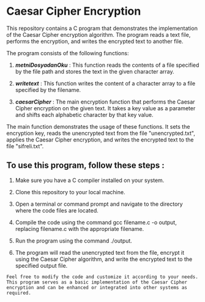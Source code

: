 # Caesar Cipher Encryption

This repository contains a C program that demonstrates the implementation of the Caesar Cipher encryption algorithm. The program reads a text file, performs the encryption, and writes the encrypted text to another file.

The program consists of the following functions:

1. ***metniDosyadanOku*** : This function reads the contents of a file specified by the file path and stores the text in the given character array.

2. ***writetext*** : This function writes the content of a character array to a file specified by the filename.

3. ***caesarCipher*** : The main encryption function that performs the Caesar Cipher encryption on the given text. It takes a key value as a parameter and shifts each alphabetic character by that key value.

The main function demonstrates the usage of these functions. It sets the encryption key, reads the unencrypted text from the file "unencrypted.txt", applies the Caesar Cipher encryption, and writes the encrypted text to the file "sifreli.txt".

## To use this program, follow these steps :

1. Make sure you have a C compiler installed on your system.

2. Clone this repository to your local machine.

3. Open a terminal or command prompt and navigate to the directory where the code files are located.

4. Compile the code using the command gcc filename.c -o output, replacing filename.c with the appropriate filename.

5. Run the program using the command ./output.

6. The program will read the unencrypted text from the file, encrypt it using the Caesar Cipher algorithm, and write the encrypted text to the specified output file.
```plaintext
Feel free to modify the code and customize it according to your needs.
This program serves as a basic implementation of the Caesar Cipher encryption and can be enhanced or integrated into other systems as required.
